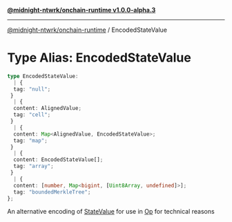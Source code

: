 [**@midnight-ntwrk/onchain-runtime v1.0.0-alpha.3**](../README.md)

***

[@midnight-ntwrk/onchain-runtime](../globals.md) / EncodedStateValue

# Type Alias: EncodedStateValue

```ts
type EncodedStateValue: 
  | {
  tag: "null";
 }
  | {
  content: AlignedValue;
  tag: "cell";
 }
  | {
  content: Map<AlignedValue, EncodedStateValue>;
  tag: "map";
 }
  | {
  content: EncodedStateValue[];
  tag: "array";
 }
  | {
  content: [number, Map<bigint, [Uint8Array, undefined]>];
  tag: "boundedMerkleTree";
};
```

An alternative encoding of [StateValue](../classes/StateValue.md) for use in [Op](Op.md) for
technical reasons
